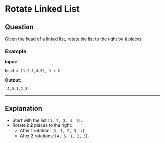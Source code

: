 # Rotate Linked List

## Question
Given the head of a linked list, rotate the list to the right by **k** places.

### Example
**Input:**
```
head = [1,2,3,4,5], k = 2
```

**Output:**
```
[4,5,1,2,3]
```

---

## Explanation
- Start with the list `[1, 2, 3, 4, 5]`.
- Rotate it **2** places to the right:
  - After 1 rotation: `[5, 1, 2, 3, 4]`
  - After 2 rotations: `[4, 5, 1, 2, 3]`.
